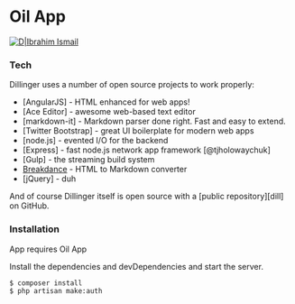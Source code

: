# Oil App

[![D|Ibrahim Ismail](https://cldup.com/dTxpPi9lDf.thumb.png)](https://nodesource.com/products/nsolid)







### Tech

Dillinger uses a number of open source projects to work properly:

* [AngularJS] - HTML enhanced for web apps!
* [Ace Editor] - awesome web-based text editor
* [markdown-it] - Markdown parser done right. Fast and easy to extend.
* [Twitter Bootstrap] - great UI boilerplate for modern web apps
* [node.js] - evented I/O for the backend
* [Express] - fast node.js network app framework [@tjholowaychuk]
* [Gulp] - the streaming build system
* [Breakdance](http://breakdance.io) - HTML to Markdown converter
* [jQuery] - duh

And of course Dillinger itself is open source with a [public repository][dill]
 on GitHub.

### Installation

App requires Oil App 

Install the dependencies and devDependencies and start the server.

```sh
$ composer install
$ php artisan make:auth

```


